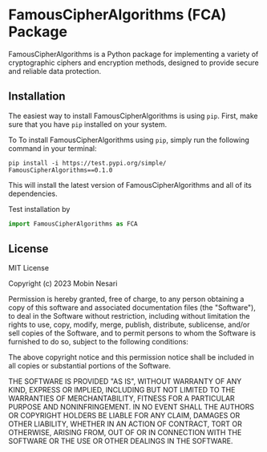 # FamousCipherAlgorithms (FCA) Package
FamousCipherAlgorithms is a Python package for implementing a variety of cryptographic ciphers and encryption methods, designed to provide secure and reliable data protection.

## Installation
The easiest way to install FamousCipherAlgorithms is using `pip`. First, make sure that you have `pip` installed on your system.

To To install FamousCipherAlgorithms using `pip`, simply run the following command in your terminal:

```terminal
pip install -i https://test.pypi.org/simple/ FamousCipherAlgorithms==0.1.0
```
This will install the latest version of FamousCipherAlgorithms and all of its dependencies.

Test installation by
```python
import FamousCipherAlgorithms as FCA
```

## License
MIT License

Copyright (c) 2023 Mobin Nesari

Permission is hereby granted, free of charge, to any person obtaining a copy
of this software and associated documentation files (the "Software"), to deal
in the Software without restriction, including without limitation the rights
to use, copy, modify, merge, publish, distribute, sublicense, and/or sell
copies of the Software, and to permit persons to whom the Software is
furnished to do so, subject to the following conditions:

The above copyright notice and this permission notice shall be included in all
copies or substantial portions of the Software.

THE SOFTWARE IS PROVIDED "AS IS", WITHOUT WARRANTY OF ANY KIND, EXPRESS OR
IMPLIED, INCLUDING BUT NOT LIMITED TO THE WARRANTIES OF MERCHANTABILITY,
FITNESS FOR A PARTICULAR PURPOSE AND NONINFRINGEMENT. IN NO EVENT SHALL THE
AUTHORS OR COPYRIGHT HOLDERS BE LIABLE FOR ANY CLAIM, DAMAGES OR OTHER
LIABILITY, WHETHER IN AN ACTION OF CONTRACT, TORT OR OTHERWISE, ARISING FROM,
OUT OF OR IN CONNECTION WITH THE SOFTWARE OR THE USE OR OTHER DEALINGS IN THE
SOFTWARE.

